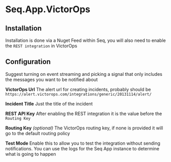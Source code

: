 # Seq.App.VictorOps

## Installation 

Installation is done via a Nuget Feed within Seq, you will also need to enable the `REST integration` in VictorOps

## Configuration

Suggest turning on event streaming and picking a signal that only includes the messages you want to be notified about

  **VictorOps Url**
  The alert url for creating incidents, probably should be `https://alert.victorops.com/integrations/generic/20131114/alert/`

  **Incident Title**
  Just the title of the incident

  **REST API Key**
  After enabling the REST integration it is the value before the `Routing Key`

  **Routing Key** _(optional)_
  The VictorOps routing key, if none is provided it will go to the default routing policy

  **Test Mode** 
  Enable this to allow you to test the integration without sending notifications. You can use the logs for the Seq App instance to determine what is going to happen

  